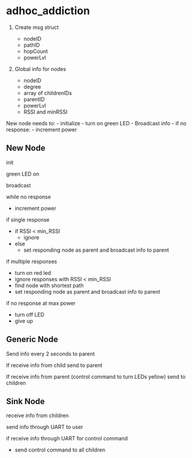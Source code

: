 # adhoc_addiction

1. Create msg struct
    - nodeID
    - pathID
    - hopCount
    - powerLvl

2. Global info for nodes
    - nodeID
    - degree
    - array of childrenIDs
    - parentID
    - powerLvl
    - RSSI and minRSSI

New node needs to:
    - initialize
    - turn on green LED
    - Broadcast info
    - if no response:
        - increment power

## New Node
init

green LED on

broadcast

while no response
- increment power

if single response
- if RSSI < min_RSSI
    - ignore
- else
    - set responding node as parent and broadcast info to parent

if multiple responses
- turn on red led
- ignore responses with RSSI < min_RSSI
- find node with shortest path
- set responding node as parent and broadcast info to parent

if no response at max power
- turn off LED
- give up


## Generic Node
Send info every 2 seconds to parent

If receive info from child send to parent

If receive info from parent (control command to turn LEDs yellow) send to children

## Sink Node
receive info from children

send info through UART to user

if receive info through UART for control command

- send control command to all children
